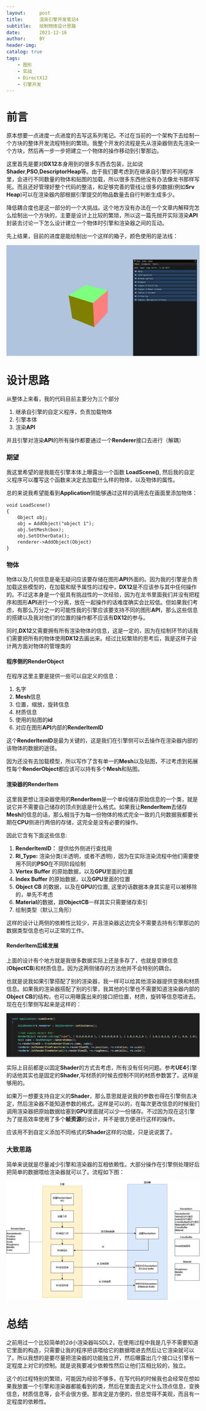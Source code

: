 ```yaml
---
layout:     post
title:      渲染引擎开发笔记4
subtitle:   绘制物体设计思路
date:       2021-12-16
author:     BY
header-img: 
catalog: true
tags:
    - 图形
    - 实战
    - DirectX12
    - 引擎开发
---
```

# 前言

原本想要一点进度一点进度的去写这系列笔记。不过在当前的一个架构下去绘制一个方块的整体开发流程特别的繁琐。我整个开发的流程是先从渲染器侧去先渲染一个方块，然后再一步一步把建立一个物体的操作移动到引擎那边。

这里首先是要对**DX12**本身用到的很多东西去包装，比如说**Shader**,**PSO**,**DescriptorHeap**等。由于我们要考虑到在继承自引擎的不同程序里，会进行不同数量的物体和贴图的加载，所以很多东西他没有办法像龙书那样写死。而且还好管理好整个代码的整洁，和足够完善的管线让很多的数据(例如**Srv Heap**)可以在渲染器内部根据引擎提交的物品数量去自行判断生成多少。

降低耦合度也是这一部分的一个大挑战。这个地方没有办法在一个文章内解释完怎么绘制出一个方块的，主要是设计上比较的繁琐，所以这一篇先抛开实际渲染**API**封装去讨论一下怎么设计建立一个物体时引擎和渲染器之间的互动。



先上结果，目前的进度是能绘制出一个这样的箱子，颜色使用的是法线：

![](/img/in-post/engine/4/firstbox.png)



# 设计思路

从整体上来看，我的代码目前主要分为三个部分

1. 继承自引擎的自定义程序，负责加载物体
1. 引擎本体
1. 渲染**API**

并且引擎对渲染**API**的所有操作都要通过一个**Renderer**接口去进行（解耦）

### 期望

我这里希望的是我能在引擎本体上曝露出一个函数 **LoadScene()**, 然后我的自定义程序可以覆写这个函数来决定去加载什么样的物体，以及物体的属性。

总的来说我希望能看到**Application**侧能够通过这样的调用去在画面里添加物体：

```
void LoadScene()
{
	Object obj;
	obj = AddObject("object 1");
	obj.SetMesh(box);
	obj.SetOtherData();
	renderer->AddObject(Object)
}
```

### 物体

物体以及几何信息是毫无疑问应该要存储在图形**API**外面的。因为我的引擎是负责加载这些模型的，在加载和赋予属性的过程中，**DX12**是不应该参与其中任何操作的。不过这本身是一个挺具有挑战性的一次经验，因为在龙书里面我们并没有把程序和图形**API**进行一个分离，放在一起操作的话难度确实会比较低。但如果我们考虑，有那么万分之一的可能性我的引擎应该要支持不同的图形**API**，那么这些信息的搭建以及我对他们的位置的操作都不应该有**DX12**的参与。

同时,**DX12**又需要拥有所有渲染物体的信息，这是一定的，因为在绘制环节的话我们需要把所有的物体使用**DX12**去画出来。经过比较繁琐的思考后，我是这样子设计两方面对物体的管理类的

#### 程序侧的RenderObject

在程序这里主要是提供一些可以自定义的信息：

1. 名字
2. **Mesh**信息
3. 位置，缩放，旋转信息
4. 材质信息
5. 使用的贴图的**id**
6. 对应在图形**API**内部的**RenderItemID**

这个**RenderItemID**是最为关键的，这是我们在引擎侧可以去操作在渲染器内部的该物体的数据的途径。

因为还没有去加载模型，所以写作了含有单一的**Mesh**以及贴图，不过考虑到拓展性每个**RenderObject**都应该可以持有多个**Mesh**和贴图。

#### 渲染器的RenderItem

这里我更想让渲染器使用的**RenderItem**是一个单纯储存原始信息的一个类，就是说它并不需要自己储存的顶点到底是什么格式。如果我让**RenderItem**去储存**Mesh**的信息的话，那么相当于为每一份物体的格式完全一致的几何数据我都要长期在**CPU**侧进行两倍的存储，这完全是没有必要的操作。

因此它含有下面这些信息:

1. **RenderItemID：** 提供给外侧进行查找用
2. **RI_Type:** 渲染分类(半透明，或者不透明)，因为在实际渲染流程中他们需要使用不同的**PSO**在不同阶段绘制
3. **Vertex Buffer** 的原始数据，以及**GPU**里面的位置
4. **Index Buffer** 的原始数据，以及**GPU**里面的位置
5. **Object CB** 的数据，以及在**GPU**的位置,  这里的话数据本身其实是可以被移除的，单先不考虑
6. **Material**的数据，跟**ObjectCB**一样其实只需要储存索引
7. 绘制类型（默认三角形）

这样的设计让两侧的依赖性比较少，并且渲染器这边完全不需要去持有引擎那边的数据类型信息也可以正常的工作。

#### RenderItem后续发展

上面的设计有个地方就是我很多数据实际上还是多存了，也就是变换信息(**ObjectCB**)和材质信息。因为这两侧储存的方法他并不会特别的耦合。

也就是说我如果引擎搭配了别的渲染器，我一样可以给其他渲染器提供变换和材质信息。如果我的渲染器搭配了别的引擎，我其他的引擎也不需要知道渲染器内部的**Object CB**的结构，也可以用曝露出来的接口把位置，材质，旋转等信息喂进去。现在在引擎侧写起来是这样的：

![](/img/in-post/engine/4/loadscene.png)

实际上目前都是以固定**Shader**的方式去考虑，所有没有任何问题。参考**UE4**引擎的话他其实也是固定的**Shader**,写材质的时候去控制不同的材质参数罢了。这样是够用的。

如果万一想要支持自定义的**Shader**，那么意思就是说我的参数也得在引擎侧去决定，然后渲染器不能知道参数的格式。这样是可以的，在每次更改信息的时候我们调用渲染器把原始数据给塞到**GPU**里面就可以少一份储存。不过因为现在这引擎为了提高效率使用了多个**帧资源**的设计，并不是很方便进行这样的操作。 

应该用不到自定义添加不同格式的**Shader**这样的功能，只是说说罢了。



### 大致思路

简单来说就是尽量减少引擎和渲染器的互相依赖性。大部分操作在引擎侧处理好后把简单的数据喂给渲染器就可以了。流程如下图：

![](/img/in-post/engine/4/render_object_item.png)

# 总结

之前用过一个比较简单的2d小渲染器叫SDL2，在使用过程中我是几乎不需要知道它里面的构造，只需要让我的程序把该喂给它的数据喂进去然后让它渲染就可以了。所以我想的是要尽量把渲染器的功能独立开，然后曝露出几个接口让引擎有一定程度上对它的控制。就是说我要减少依赖性然后让他们互相比较的，独立。

这个的过程特别的繁琐，可能因为经验不够多。在写代码的时候我也会经常在想如果我放置一个引擎和渲染器都能看到的类，然后在里面去定义什么顶点信息，变换信息，材质信息等，会不会很方便。那肯定是方便的，但总觉得不美观，而且有一定程度的依赖性。
